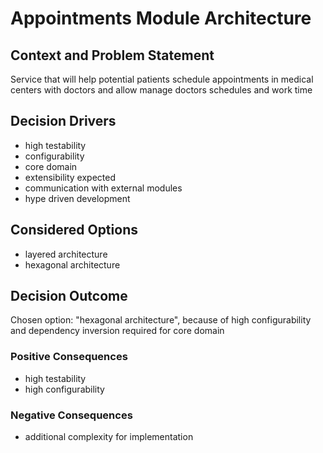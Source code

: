 # Appointments Module Architecture


## Context and Problem Statement
Service that will help potential patients schedule appointments in medical centers with doctors and allow 
 manage doctors schedules and work time
## Decision Drivers

* high testability
* configurability 
* core domain 
* extensibility expected
* communication with external modules
* hype driven development 

## Considered Options

* layered architecture  
* hexagonal architecture 
 
## Decision Outcome

Chosen option: "hexagonal architecture", because of high configurability 
and dependency inversion required for core domain 

### Positive Consequences

* high testability  
* high configurability



### Negative Consequences

* additional complexity for implementation  
